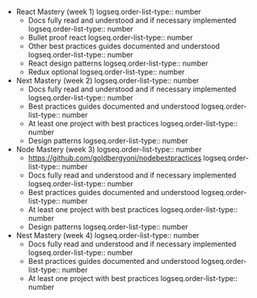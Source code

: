 - React Mastery (week 1)
  logseq.order-list-type:: number
	- Docs fully read and understood and if necessary implemented
	  logseq.order-list-type:: number
	- Bullet proof react
	  logseq.order-list-type:: number
	- Other best practices guides documented and understood
	  logseq.order-list-type:: number
	- React design patterns
	  logseq.order-list-type:: number
	- Redux optional
	  logseq.order-list-type:: number
- Next Mastery (week 2)
  logseq.order-list-type:: number
	- Docs fully read and understood and if necessary implemented
	  logseq.order-list-type:: number
	- Best practices guides documented and understood
	  logseq.order-list-type:: number
	- At least one project with best practices
	  logseq.order-list-type:: number
	- Design patterns
	  logseq.order-list-type:: number
- Node Mastery (week 3)
  logseq.order-list-type:: number
	- https://github.com/goldbergyoni/nodebestpractices
	  logseq.order-list-type:: number
	- Docs fully read and understood and if necessary implemented
	  logseq.order-list-type:: number
	- Best practices guides documented and understood
	  logseq.order-list-type:: number
	- At least one project with best practices
	  logseq.order-list-type:: number
	- Design patterns
	  logseq.order-list-type:: number
- Nest Mastery (week 4)
  logseq.order-list-type:: number
	- Docs fully read and understood and if necessary implemented
	  logseq.order-list-type:: number
	- Best practices guides documented and understood
	  logseq.order-list-type:: number
	- At least one project with best practices
	  logseq.order-list-type:: number